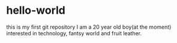 # hello-world
this is my first git repository
I am a 20 year old boy(at the moment) interested in technology, fantsy world and fruit leather.

